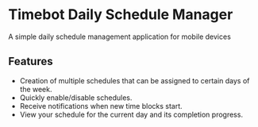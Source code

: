 # Timebot Daily Schedule Manager

A simple daily schedule management application for mobile devices

## Features

- Creation of multiple schedules that can be assigned to certain days of the week.
- Quickly enable/disable schedules.
- Receive notifications when new time blocks start.
- View your schedule for the current day and its completion progress.
